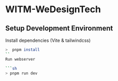 # WITM-WeDesignTech



## Setup Development Environment

Install dependencies (Vite & tailwindcss)

```sh
>  pnpm install
``
Run webserver

```sh
> pnpm run dev
```
